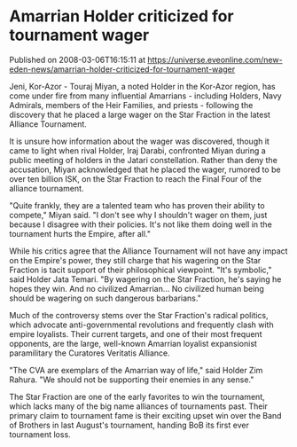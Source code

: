 # Amarrian Holder criticized for tournament wager
Published on 2008-03-06T16:15:11 at https://universe.eveonline.com/new-eden-news/amarrian-holder-criticized-for-tournament-wager

Jeni, Kor-Azor - Touraj Miyan, a noted Holder in the Kor-Azor region, has come under fire from many influential Amarrians - including Holders, Navy Admirals, members of the Heir Families, and priests - following the discovery that he placed a large wager on the Star Fraction in the latest Alliance Tournament.

It is unsure how information about the wager was discovered, though it came to light when rival Holder, Iraj Darabi, confronted Miyan during a public meeting of holders in the Jatari constellation. Rather than deny the accusation, Miyan acknowledged that he placed the wager, rumored to be over ten billion ISK, on the Star Fraction to reach the Final Four of the alliance tournament.

"Quite frankly, they are a talented team who has proven their ability to compete," Miyan said. "I don't see why I shouldn't wager on them, just because I disagree with their policies. It's not like them doing well in the tournament hurts the Empire, after all."

While his critics agree that the Alliance Tournament will not have any impact on the Empire's power, they still charge that his wagering on the Star Fraction is tacit support of their philosophical viewpoint. "It's symbolic," said Holder Jata Temari. "By wagering on the Star Fraction, he's saying he hopes they win. And no civilized Amarrian... No civilized human being should be wagering on such dangerous barbarians."

Much of the controversy stems over the Star Fraction's radical politics, which advocate anti-governmental revolutions and frequently clash with empire loyalists. Their current targets, and one of their most frequent opponents, are the large, well-known Amarrian loyalist expansionist paramilitary the Curatores Veritatis Alliance.

"The CVA are exemplars of the Amarrian way of life," said Holder Zim Rahura. "We should not be supporting their enemies in any sense."

The Star Fraction are one of the early favorites to win the tournament, which lacks many of the big name alliances of tournaments past. Their primary claim to tournament fame is their exciting upset win over the Band of Brothers in last August's tournament, handing BoB its first ever tournament loss.
